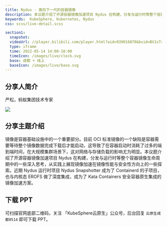 ```yaml
---
title: Nydus - 面向下一代的容器镜像
description: 本议题介绍了开源容器镜像加速项目 Nydus 在构建，分发与运行时等整个容器镜像生命周期中的一些深入思考，从实践上展现镜像加速在镜像性能与安全性方向上的一些探索。
keywords:  KubeSphere, Kubernetes, Nydus
css: scss/live-detail.scss

section1:
  snapshot: 
  videoUrl: //player.bilibili.com/player.html?aid=939016870&bvid=BV1sT4y1B7oL&cid=721573712&page=1&high_quality=1
  type: iframe
  time: 2022-05-14 14:00-18:00
  timeIcon: /images/live/clock.svg
  base: 成都 + 线上
  baseIcon: /images/live/base.svg
---
```


## 分享人简介

严松，蚂蚁集团技术专家

![](https://pek3b.qingstor.com/kubesphere-community/images/chengdu0514-yansong.JPG)

## 分享主题介绍

镜像是容器基础设施中的一个重要部分。目前 OCI 标准镜像的一个缺陷是容器需要等待整个镜像数据完成下载后才能启动，这导致了在容器启动时消耗了过多的端到端时间，在大规模集群场景下，这对网络与存储负载的影响尤为明显。本议题介绍了开源容器镜像加速项目 Nydus 在构建，分发与运行时等整个容器镜像生命周期中的一些深入思考，从实践上展现镜像加速在镜像性能与安全性方向上的一些探索。近期 Nydus 运行时项目 Nydus Snapshotter 成为了 Containerd 的子项目，也与内核态 EROFS 做了深度集成，成为了 Kata Containers 安全容器原生集成的镜像加速方案。

## 下载 PPT

可扫描官网底部二维码，关注 「KubeSphere云原生」公众号，后台回复 `云原生成都0514` 即可下载 PPT。
